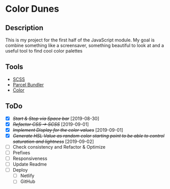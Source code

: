 # Color Dunes

## Description

This is my project for the first half of the JavaScript module.
My goal is combine something like a screensaver, something beautiful to look at and a useful tool to find cool color palettes

## Tools

-   [SCSS](https://sass-lang.com/)
-   [Parcel Bundler](https://parceljs.org)
-   [Color](https://www.npmjs.com/package/color)

## ToDo

-   [x] ~~_Start & Stop via Space bar_~~ [2019-08-30]
-   [x] ~~_Refactor CSS -> SCSS_~~ [2019-09-01]
-   [x] ~~_Implement Display for the color values_~~ [2019-09-01]
-   [x] ~~_Generate HSL Value as random color starting point to be able to control saturation and lightness_~~ [2019-09-02]
-   [ ] Check consistency and Refactor & Optimize
-   [ ] Prefixes
-   [ ] Responsiveness
-   [ ] Update Readme
-   [ ] Deploy
    -   [ ] Netlify
    -   [ ] GitHub
